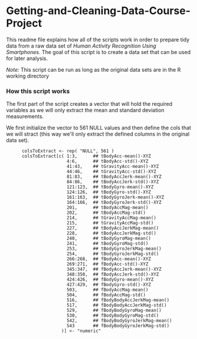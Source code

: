 Getting-and-Cleaning-Data-Course-Project
========================================

This readme file explains how all of the scripts work in order to prepare tidy data from a raw data set of _Human Activity Recognition Using Smartphones_. The goal of this script is to create a data set that can be used for later analysis.  
  
*Note:* This script can be run as long as the original data sets are in the R working directory  
  
### How this script works  
  
The first part of the script creates a vector that will hold the required variables as we will only extract the mean and standard deviation measurements.  
  
We first initialize the vector to 561 NULL values and then define the cols that we will stract (this way we'll only extract the defined columns in the original data set).  

```
      colsToExtract <- rep( "NULL", 561 )
      colsToExtract[c( 1:3,      ## tBodyAcc-mean()-XYZ
                       4:6,      ## tBodyAcc-std()-XYZ
                       41:43,    ## tGravityAcc-mean()-XYZ
                       44:46,    ## tGravityAcc-std()-XYZ
                       81:83,    ## tBodyAccJerk-mean()-XYZ
                       84:86,    ## tBodyAccJerk-std()-XYZ
                       121:123,  ## tBodyGyro-mean()-XYZ
                       124:126,  ## tBodyGyro-std()-XYZ
                       161:163,  ## tBodyGyroJerk-mean()-XYZ
                       164:166,  ## tBodyGyroJerk-std()-XYZ
                       201,      ## tBodyAccMag-mean()
                       202,      ## tBodyAccMag-std()
                       214,      ## tGravityAccMag-mean()
                       215,      ## tGravityAccMag-std()
                       227,      ## tBodyAccJerkMag-mean()
                       228,      ## tBodyAccJerkMag-std()
                       240,      ## tBodyGyroMag-mean()
                       241,      ## tBodyGyroMag-std()
                       253,      ## tBodyGyroJerkMag-mean()
                       254,      ## tBodyGyroJerkMag-std()
                       266:268,  ## fBodyAcc-mean()-XYZ
                       269:271,  ## fBodyAcc-std()-XYZ
                       345:347,  ## fBodyAccJerk-mean()-XYZ
                       348:350,  ## fBodyAccJerk-std()-XYZ
                       424:426,  ## fBodyGyro-mean()-XYZ
                       427:429,  ## fBodyGyro-std()-XYZ
                       503,      ## fBodyAccMag-mean()
                       504,      ## fBodyAccMag-std()
                       516,      ## fBodyBodyAccJerkMag-mean()
                       517,      ## fBodyBodyAccJerkMag-std()
                       529,      ## fBodyBodyGyroMag-mean()
                       530,      ## fBodyBodyGyroMag-std()
                       542,      ## fBodyBodyGyroJerkMag-mean()
                       543       ## fBodyBodyGyroJerkMag-std()
                     )] <- "numeric"

```

